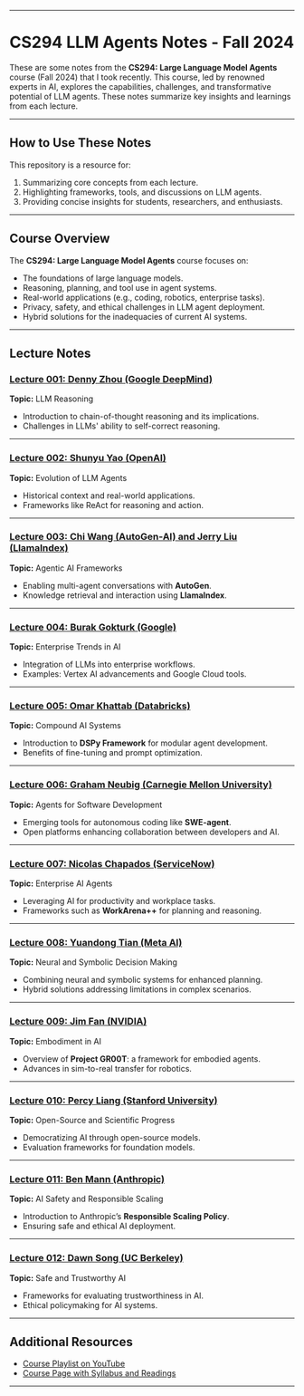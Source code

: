 
---

# **CS294 LLM Agents Notes - Fall 2024**

These are some notes from the **CS294: Large Language Model Agents** course (Fall 2024) that I took recently. This course, led by renowned experts in AI, explores the capabilities, challenges, and transformative potential of LLM agents. These notes summarize key insights and learnings from each lecture.

---

## **How to Use These Notes**

This repository is a resource for:
1. Summarizing core concepts from each lecture.
2. Highlighting frameworks, tools, and discussions on LLM agents.
3. Providing concise insights for students, researchers, and enthusiasts.

---

## **Course Overview**

The **CS294: Large Language Model Agents** course focuses on:
- The foundations of large language models.
- Reasoning, planning, and tool use in agent systems.
- Real-world applications (e.g., coding, robotics, enterprise tasks).
- Privacy, safety, and ethical challenges in LLM agent deployment.
- Hybrid solutions for the inadequacies of current AI systems.

---

## **Lecture Notes**

### [Lecture 001: Denny Zhou (Google DeepMind)](Lecture%20001,%20Denny%20Zhou.md)  
**Topic:** LLM Reasoning  
- Introduction to chain-of-thought reasoning and its implications.  
- Challenges in LLMs' ability to self-correct reasoning.  

---

### [Lecture 002: Shunyu Yao (OpenAI)](Lecture%20002,%20Shunyu%20Yao.md)  
**Topic:** Evolution of LLM Agents  
- Historical context and real-world applications.  
- Frameworks like ReAct for reasoning and action.  

---

### [Lecture 003: Chi Wang (AutoGen-AI) and Jerry Liu (LlamaIndex)](Lecture%20003,%20Chi%20Wang%20and%20Jerry%20Liu.md)  
**Topic:** Agentic AI Frameworks  
- Enabling multi-agent conversations with **AutoGen**.  
- Knowledge retrieval and interaction using **LlamaIndex**.  

---

### [Lecture 004: Burak Gokturk (Google)](Lecture%20004,%20Burak%20Gokturk.md)  
**Topic:** Enterprise Trends in AI  
- Integration of LLMs into enterprise workflows.  
- Examples: Vertex AI advancements and Google Cloud tools.  

---

### [Lecture 005: Omar Khattab (Databricks)](Lecture%20005,%20Omar%20Khattab.md)  
**Topic:** Compound AI Systems  
- Introduction to **DSPy Framework** for modular agent development.  
- Benefits of fine-tuning and prompt optimization.  

---

### [Lecture 006: Graham Neubig (Carnegie Mellon University)](Lecture%20006,%20Graham%20Neubig.md)  
**Topic:** Agents for Software Development  
- Emerging tools for autonomous coding like **SWE-agent**.  
- Open platforms enhancing collaboration between developers and AI.  

---

### [Lecture 007: Nicolas Chapados (ServiceNow)](Lecture%20007,%20Nicolas%20Chapados%20and%20Alexandre%20Drouin.md)  
**Topic:** Enterprise AI Agents  
- Leveraging AI for productivity and workplace tasks.  
- Frameworks such as **WorkArena++** for planning and reasoning.  

---

### [Lecture 008: Yuandong Tian (Meta AI)](Lecture%20008,%20Yuandong%20Tian.md)  
**Topic:** Neural and Symbolic Decision Making  
- Combining neural and symbolic systems for enhanced planning.  
- Hybrid solutions addressing limitations in complex scenarios.  

---

### [Lecture 009: Jim Fan (NVIDIA)](Lecture%20009,%20Jim%20Fan.md)  
**Topic:** Embodiment in AI  
- Overview of **Project GR00T**: a framework for embodied agents.  
- Advances in sim-to-real transfer for robotics.  

---

### [Lecture 010: Percy Liang (Stanford University)](Lecture%20010,%20Percy%20Liang.md)  
**Topic:** Open-Source and Scientific Progress  
- Democratizing AI through open-source models.  
- Evaluation frameworks for foundation models.  

---

### [Lecture 011: Ben Mann (Anthropic)](Lecture%20011,%20Ben%20Mann.md)  
**Topic:** AI Safety and Responsible Scaling  
- Introduction to Anthropic’s **Responsible Scaling Policy**.  
- Ensuring safe and ethical AI deployment.  

---

### [Lecture 012: Dawn Song (UC Berkeley)](Lecture%20012,%20Dawn%20Song.md)  
**Topic:** Safe and Trustworthy AI  
- Frameworks for evaluating trustworthiness in AI.  
- Ethical policymaking for AI systems.  

---

## **Additional Resources**
- [Course Playlist on YouTube](https://www.youtube.com/playlist?list=PLS01nW3RtgopsNLeM936V4TNSsvvVglLc)  
- [Course Page with Syllabus and Readings](https://example.com)  

---
